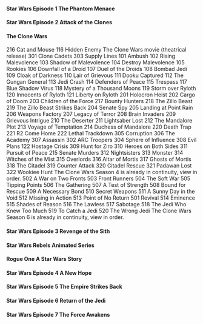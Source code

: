 #### Star Wars Episode 1 The Phantom Menace
#### Star Wars Episode 2 Attack of the Clones
#### The Clone Wars

216 Cat and Mouse
116 Hidden Enemy
The Clone Wars movie (theatrical release)
301 Clone Cadets
303 Supply Lines
101 Ambush
102 Rising Malevolence
103 Shadow of Malevolence
104 Destroy Malevolence
105 Rookies
106 Downfall of a Droid
107 Duel of the Droids
108 Bombad Jedi
109 Cloak of Darkness
110 Lair of Grievous
111 Dooku Captured
112 The Gungan General
113 Jedi Crash
114 Defenders of Peace
115 Trespass
117 Blue Shadow Virus
118 Mystery of a Thousand Moons
119 Storm over Ryloth
120 Innocents of Ryloth
121 Liberty on Ryloth
201 Holocron Heist
202 Cargo of Doom
203 Children of the Force
217 Bounty Hunters
218 The Zillo Beast
219 The Zillo Beast Strikes Back
204 Senate Spy
205 Landing at Point Rain
206 Weapons Factory
207 Legacy of Terror
208 Brain Invaders
209 Grievous Intrigue
210 The Deserter
211 Lightsaber Lost
212 The Mandalore Plot
213 Voyage of Temptation
214 Duchess of Mandalore
220 Death Trap
221 R2 Come Home
222 Lethal Trackdown
305 Corruption
306 The Academy
307 Assassin
302 ARC Troopers
304 Sphere of Influence
308 Evil Plans
122 Hostage Crisis
309 Hunt for Ziro
310 Heroes on Both Sides
311 Pursuit of Peace
215 Senate Murders
312 Nightsisters
313 Monster
314 Witches of the Mist
315 Overlords
316 Altar of Mortis
317 Ghosts of Mortis
318 The Citadel
319 Counter Attack
320 Citadel Rescue
321 Padawan Lost
322 Wookiee Hunt
The Clone Wars Season 4 is already in continuity, view in order.
502 A War on Two Fronts
503 Front Runners
504 The Soft War
505 Tipping Points
506 The Gathering
507 A Test of Strength
508 Bound for Rescue
509 A Necessary Bond
510 Secret Weapons
511 A Sunny Day in the Void
512 Missing in Action
513 Point of No Return
501 Revival
514 Eminence
515 Shades of Reason
516 The Lawless
517 Sabotage
518 The Jedi Who Knew Too Much
519 To Catch a Jedi
520 The Wrong Jedi
The Clone Wars Season 6 is already in continuity, view in order.

#### Star Wars Episode 3 Revenge of the Sith
#### Star Wars Rebels Animated Series
#### Rogue One A Star Wars Story
#### Star Wars Episode 4 A New Hope
#### Star Wars Episode 5 The Empire Strikes Back
#### Star Wars Episode 6 Return of the Jedi
#### Star Wars Episode 7 The Force Awakens
